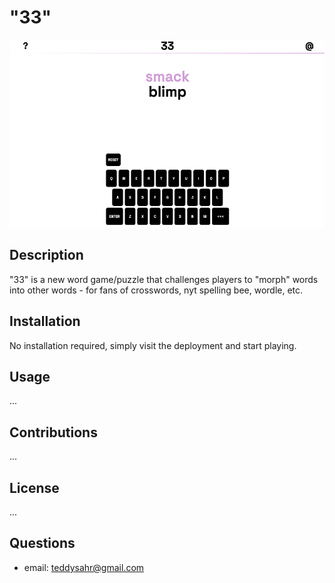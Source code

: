 # "33"

<img src="images/mockup.png" alt="33 Game" height="300x">

## Description
"33" is a new word game/puzzle that challenges players to "morph" words into other words - for fans of crosswords, nyt spelling bee, wordle, etc.

 ## Installation
No installation required, simply visit the deployment and start playing.
## Usage
...
## Contributions
...
## License
...
## Questions
- email: teddysahr@gmail.com
      
      
        
